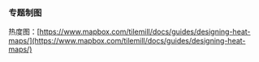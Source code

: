 ### 专题制图

热度图：[https://www.mapbox.com/tilemill/docs/guides/designing-heat-maps/](https://www.mapbox.com/tilemill/docs/guides/designing-heat-maps/)